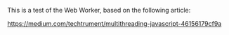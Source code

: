 
This is a test of the Web Worker, based on the following article:

https://medium.com/techtrument/multithreading-javascript-46156179cf9a